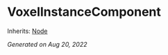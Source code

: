 # VoxelInstanceComponent

Inherits: [Node](https://docs.godotengine.org/en/stable/classes/class_node.html)




_Generated on Aug 20, 2022_
